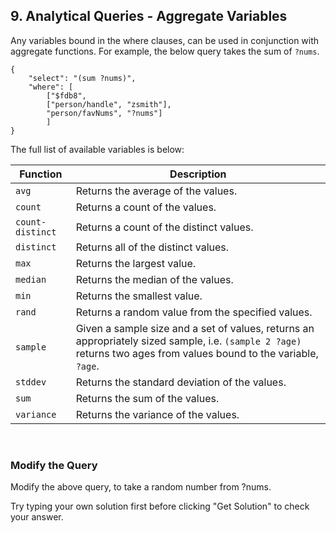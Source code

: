 ## 9. Analytical Queries - Aggregate Variables

Any variables bound in the where clauses, can be used in conjunction with aggregate functions. For example, the below query takes the sum of `?nums`.

```
{
    "select": "(sum ?nums)",
    "where": [ 
        ["$fdb8", 
        ["person/handle", "zsmith"], 
        "person/favNums", "?nums"]
        ]
}
```

The full list of available variables is below:

Function | Description
-- | --
`avg` | Returns the average of the values. 
`count` | Returns a count of the values.  
`count-distinct` | Returns a count of the distinct values.  
`distinct` | Returns all of the distinct values. 
`max` | Returns the largest value. 
`median` | Returns the median of the values. 
`min` | Returns the smallest value. 
`rand` | Returns a random value from the specified values. 
`sample` | Given a sample size and a set of values, returns an appropriately sized sample, i.e. `(sample 2 ?age)` returns two ages from values bound to the variable, `?age`.
`stddev` | Returns the standard deviation of the values. 
`sum` | Returns the sum of the values. 
`variance` | Returns the variance of the values. 

<br/>

<div class="challenge">
<h3>Modify the Query</h3>
<p>Modify the above query, to take a random number from ?nums.</p>
<p>Try typing your own solution first before clicking "Get Solution" to check your answer. </p>
</div>